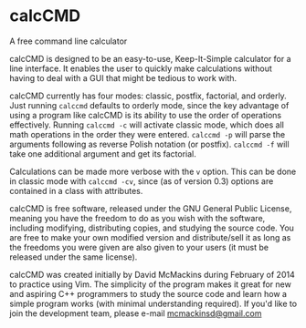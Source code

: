 calcCMD
=======

A free command line calculator

calcCMD is designed to be an easy-to-use, Keep-It-Simple calculator for a line
interface. It enables the user to quickly make calculations without having to
deal with a GUI that might be tedious to work with.

calcCMD currently has four modes: classic, postfix, factorial, and orderly. Just
running `calccmd` defaults to orderly mode, since the key advantage of using a
program like calcCMD is its ability to use the order of operations effectively.
Running `calccmd -c` will activate classic mode, which does all math operations
in the order they were entered. `calccmd -p` will parse the arguments following
as reverse Polish notation (or postfix). `calccmd -f` will take one additional
argument and get its factorial.

Calculations can be made more verbose with the `v` option. This can be done in
classic mode with `calccmd -cv`, since (as of version 0.3) options are contained
in a class with attributes.

calcCMD is free software, released under the GNU General Public License, meaning
you have the freedom to do as you wish with the software, including modifying,
distributing copies, and studying the source code. You are free to make your
own modified version and distribute/sell it as long as the freedoms you were
given are also given to your users (it must be released under the same license).

calcCMD was created initially by David McMackins during February of 2014 to
practice using Vim. The simplicity of the program makes it great for new and
aspiring C++ programmers to study the source code and learn how a simple
program works (with minimal understanding required). If you'd like to join the 
development team, please e-mail mcmackinsd@gmail.com
